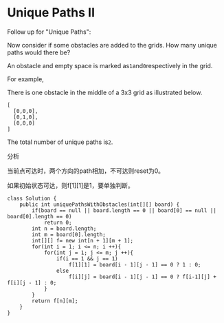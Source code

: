 # Unique Paths II

Follow up for "Unique Paths":

Now consider if some obstacles are added to the grids. How many unique paths would there be?

An obstacle and empty space is marked as`1`and`0`respectively in the grid.

For example,

There is one obstacle in the middle of a 3x3 grid as illustrated below.

```text
[
  [0,0,0],
  [0,1,0],
  [0,0,0]
]
```

The total number of unique paths is`2`.

分析

当前点可达时，两个方向的path相加，不可达则reset为0。

如果初始状态可达，则f\[1\]\[1\]是1，要单独判断。

```text
class Solution {
    public int uniquePathsWithObstacles(int[][] board) {
        if(board == null || board.length == 0 || board[0] == null || board[0].length == 0)
            return 0;
        int n = board.length;
        int m = board[0].length;
        int[][] f= new int[n + 1][m + 1];
        for(int i = 1; i <= n; i ++){               
            for(int j = 1; j <= m; j ++){                            
                if(i == 1 && j == 1)
                    f[1][1] = board[i - 1][j - 1] == 0 ? 1 : 0;
                else
                    f[i][j] = board[i - 1][j - 1] == 0 ? f[i-1][j] + f[i][j - 1] : 0;
            }            
        }
        return f[n][m];
    }
}
```

